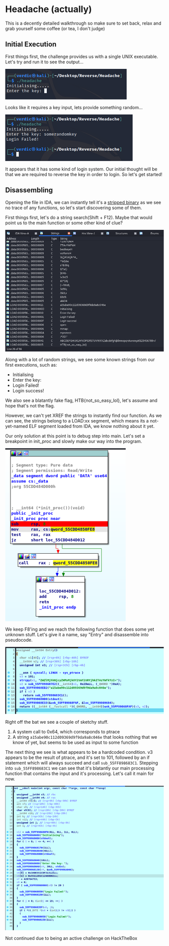 # Headache (actually)

This is a decently detailed walkthrough so make sure to set back, relax and grab yourself some coffee (or tea, I don't judge)

## Initial Execution

First things first, the challenge provides us with a single UNIX executable. Let's try and run it to see the output...

![Initial run](img/run1.png)

Looks like it requires a key input, lets provide something random...

![Second run](img/run2.png)

It appears that it has some kind of login system. Our initial thought will be that we are required to reverse the key in order to login. So let's get started!

## Disassembling

Opening the file in IDA, we can instantly tell it's a [stripped binary](https://en.wikipedia.org/wiki/Stripped_binary) as we see no trace of any functions, so let's start discovering some of them.

First things first, let's do a string search(Shift + F12). Maybe that would point us to the main function or some other kind of clue?

![Strings](img/strings.png)

Along with a lot of random strings, we see some known strings from our first executions, such as:

* Initialising
* Enter the key:
* Login Failed!
* Login success!

We also see a blatantly fake flag, HTB{not_so_easy_lol}, let's assume and hope that's not the flag.

However, we can't yet XREF the strings to instantly find our function. As we can see, the strings belong to a LOAD:xx segment, which means its a not-yet-named ELF segment loaded from IDA, we know nothing about it yet.

Our only solution at this point is to debug step into main. Let's set a breakpoint in init_proc and slowly make our way into the program.

![Init proc](img/initprocbp.png)

We keep F8'ing and we reach the following function that does some yet unknown stuff. Let's give it a name, say "Entry" and disassemble into pseudocode.

![Init proc](img/entry1.png)

Right off the bat we see a couple of sketchy stuff.

1. A system call to 0x64, which corresponds to ptrace
2. A string ```a15abe90c112d09369d9f9da9a8c046e``` that looks nothing that we know of yet, but seems to be used as input to some function

The next thing we see is what appears to be a hardcoded condition. v3 appears to be the result of ptrace, and it's set to 101, followed by an if statement which will always succeed and call ```sub_55FF898683C1```. Stepping into ```sub_55FF898683C1``` we can see that it's blatantly our main processing function that contains the input and it's processing. Let's call it main for now.

![Init proc](img/main.png)

Not continued due to being an active challenge on HackTheBox
